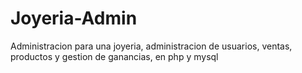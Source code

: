# Joyeria-Admin
Administracion para una joyeria, administracion de usuarios, ventas, productos y gestion de ganancias, en php y mysql
